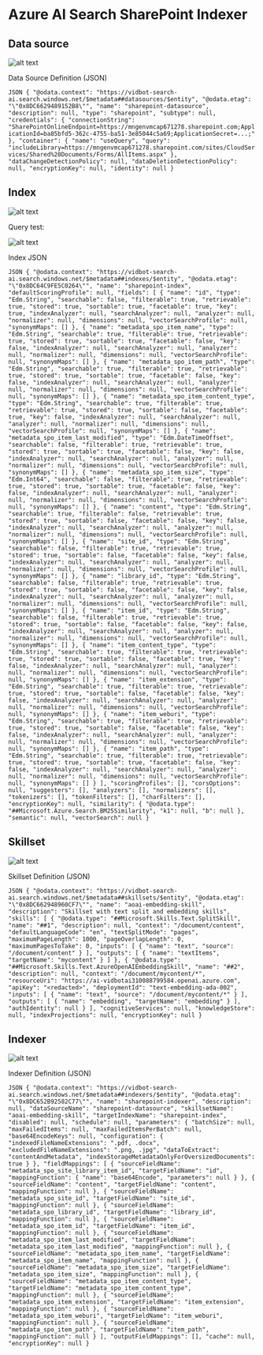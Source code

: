 # Azure AI Search SharePoint Indexer

## Data source

![alt text](image.png)

Data Source Definition (JSON)

`JSON
{
  "@odata.context": "https://vidbot-search-ai.search.windows.net/$metadata##datasources/$entity",
  "@odata.etag": "\"0x8DC6629489152B8\"",
  "name": "sharepoint-datasource",
  "description": null,
  "type": "sharepoint",
  "subtype": null,
  "credentials": {
    "connectionString": "SharePointOnlineEndpoint=https://mngenvmcap671278.sharepoint.com;ApplicationId=ba85bfd5-362c-4755-ba51-3e85044c5a69;ApplicationSecret=...;"
  },
  "container": {
    "name": "useQuery",
    "query": "includeLibrary=https://mngenvmcap671278.sharepoint.com/sites/CloudServices/Shared%20Documents/Forms/AllItems.aspx"
  },
  "dataChangeDetectionPolicy": null,
  "dataDeletionDetectionPolicy": null,
  "encryptionKey": null,
  "identity": null
}
`

## Index

![alt text](image-1.png)

Query test:

![alt text](image-4.png)

Index JSON

`JSON
{
  "@odata.context": "https://vidbot-search-ai.search.windows.net/$metadata##indexes/$entity",
  "@odata.etag": "\"0x8DC64C9FE5C0264\"",
  "name": "sharepoint-index",
  "defaultScoringProfile": null,
  "fields": [
    {
      "name": "id",
      "type": "Edm.String",
      "searchable": false,
      "filterable": true,
      "retrievable": true,
      "stored": true,
      "sortable": true,
      "facetable": true,
      "key": true,
      "indexAnalyzer": null,
      "searchAnalyzer": null,
      "analyzer": null,
      "normalizer": null,
      "dimensions": null,
      "vectorSearchProfile": null,
      "synonymMaps": []
    },
    {
      "name": "metadata_spo_item_name",
      "type": "Edm.String",
      "searchable": true,
      "filterable": true,
      "retrievable": true,
      "stored": true,
      "sortable": true,
      "facetable": false,
      "key": false,
      "indexAnalyzer": null,
      "searchAnalyzer": null,
      "analyzer": null,
      "normalizer": null,
      "dimensions": null,
      "vectorSearchProfile": null,
      "synonymMaps": []
    },
    {
      "name": "metadata_spo_item_path",
      "type": "Edm.String",
      "searchable": true,
      "filterable": true,
      "retrievable": true,
      "stored": true,
      "sortable": true,
      "facetable": false,
      "key": false,
      "indexAnalyzer": null,
      "searchAnalyzer": null,
      "analyzer": null,
      "normalizer": null,
      "dimensions": null,
      "vectorSearchProfile": null,
      "synonymMaps": []
    },
    {
      "name": "metadata_spo_item_content_type",
      "type": "Edm.String",
      "searchable": true,
      "filterable": true,
      "retrievable": true,
      "stored": true,
      "sortable": false,
      "facetable": true,
      "key": false,
      "indexAnalyzer": null,
      "searchAnalyzer": null,
      "analyzer": null,
      "normalizer": null,
      "dimensions": null,
      "vectorSearchProfile": null,
      "synonymMaps": []
    },
    {
      "name": "metadata_spo_item_last_modified",
      "type": "Edm.DateTimeOffset",
      "searchable": false,
      "filterable": true,
      "retrievable": true,
      "stored": true,
      "sortable": true,
      "facetable": false,
      "key": false,
      "indexAnalyzer": null,
      "searchAnalyzer": null,
      "analyzer": null,
      "normalizer": null,
      "dimensions": null,
      "vectorSearchProfile": null,
      "synonymMaps": []
    },
    {
      "name": "metadata_spo_item_size",
      "type": "Edm.Int64",
      "searchable": false,
      "filterable": true,
      "retrievable": true,
      "stored": true,
      "sortable": true,
      "facetable": false,
      "key": false,
      "indexAnalyzer": null,
      "searchAnalyzer": null,
      "analyzer": null,
      "normalizer": null,
      "dimensions": null,
      "vectorSearchProfile": null,
      "synonymMaps": []
    },
    {
      "name": "content",
      "type": "Edm.String",
      "searchable": true,
      "filterable": false,
      "retrievable": true,
      "stored": true,
      "sortable": false,
      "facetable": false,
      "key": false,
      "indexAnalyzer": null,
      "searchAnalyzer": null,
      "analyzer": null,
      "normalizer": null,
      "dimensions": null,
      "vectorSearchProfile": null,
      "synonymMaps": []
    },
    {
      "name": "site_id",
      "type": "Edm.String",
      "searchable": false,
      "filterable": true,
      "retrievable": true,
      "stored": true,
      "sortable": false,
      "facetable": false,
      "key": false,
      "indexAnalyzer": null,
      "searchAnalyzer": null,
      "analyzer": null,
      "normalizer": null,
      "dimensions": null,
      "vectorSearchProfile": null,
      "synonymMaps": []
    },
    {
      "name": "library_id",
      "type": "Edm.String",
      "searchable": false,
      "filterable": true,
      "retrievable": true,
      "stored": true,
      "sortable": false,
      "facetable": false,
      "key": false,
      "indexAnalyzer": null,
      "searchAnalyzer": null,
      "analyzer": null,
      "normalizer": null,
      "dimensions": null,
      "vectorSearchProfile": null,
      "synonymMaps": []
    },
    {
      "name": "item_id",
      "type": "Edm.String",
      "searchable": false,
      "filterable": true,
      "retrievable": true,
      "stored": true,
      "sortable": false,
      "facetable": false,
      "key": false,
      "indexAnalyzer": null,
      "searchAnalyzer": null,
      "analyzer": null,
      "normalizer": null,
      "dimensions": null,
      "vectorSearchProfile": null,
      "synonymMaps": []
    },
    {
      "name": "item_content_type",
      "type": "Edm.String",
      "searchable": true,
      "filterable": true,
      "retrievable": true,
      "stored": true,
      "sortable": false,
      "facetable": true,
      "key": false,
      "indexAnalyzer": null,
      "searchAnalyzer": null,
      "analyzer": null,
      "normalizer": null,
      "dimensions": null,
      "vectorSearchProfile": null,
      "synonymMaps": []
    },
    {
      "name": "item_extension",
      "type": "Edm.String",
      "searchable": true,
      "filterable": true,
      "retrievable": true,
      "stored": true,
      "sortable": false,
      "facetable": false,
      "key": false,
      "indexAnalyzer": null,
      "searchAnalyzer": null,
      "analyzer": null,
      "normalizer": null,
      "dimensions": null,
      "vectorSearchProfile": null,
      "synonymMaps": []
    },
    {
      "name": "item_weburi",
      "type": "Edm.String",
      "searchable": true,
      "filterable": true,
      "retrievable": true,
      "stored": true,
      "sortable": false,
      "facetable": false,
      "key": false,
      "indexAnalyzer": null,
      "searchAnalyzer": null,
      "analyzer": null,
      "normalizer": null,
      "dimensions": null,
      "vectorSearchProfile": null,
      "synonymMaps": []
    },
    {
      "name": "item_path",
      "type": "Edm.String",
      "searchable": true,
      "filterable": true,
      "retrievable": true,
      "stored": true,
      "sortable": true,
      "facetable": false,
      "key": false,
      "indexAnalyzer": null,
      "searchAnalyzer": null,
      "analyzer": null,
      "normalizer": null,
      "dimensions": null,
      "vectorSearchProfile": null,
      "synonymMaps": []
    }
  ],
  "scoringProfiles": [],
  "corsOptions": null,
  "suggesters": [],
  "analyzers": [],
  "normalizers": [],
  "tokenizers": [],
  "tokenFilters": [],
  "charFilters": [],
  "encryptionKey": null,
  "similarity": {
    "@odata.type": "##Microsoft.Azure.Search.BM25Similarity",
    "k1": null,
    "b": null
  },
  "semantic": null,
  "vectorSearch": null
}
`

## Skillset

![alt text](image-2.png)

Skillset Definition (JSON)

`JSON
{
  "@odata.context": "https://vidbot-search-ai.search.windows.net/$metadata##skillsets/$entity",
  "@odata.etag": "\"0x8DC662948960CF7\"",
  "name": "aoai-embedding-skill",
  "description": "Skillset with text split and embedding skills",
  "skills": [
    {
      "@odata.type": "##Microsoft.Skills.Text.SplitSkill",
      "name": "##1",
      "description": null,
      "context": "/document/content",
      "defaultLanguageCode": "en",
      "textSplitMode": "pages",
      "maximumPageLength": 1000,
      "pageOverlapLength": 0,
      "maximumPagesToTake": 0,
      "inputs": [
        {
          "name": "text",
          "source": "/document/content"
        }
      ],
      "outputs": [
        {
          "name": "textItems",
          "targetName": "mycontent"
        }
      ]
    },
    {
      "@odata.type": "##Microsoft.Skills.Text.AzureOpenAIEmbeddingSkill",
      "name": "##2",
      "description": null,
      "context": "/document/mycontent/*",
      "resourceUri": "https://ai-vidbotai310088799584.openai.azure.com",
      "apiKey": "<redacted>",
      "deploymentId": "text-embedding-ada-002",
      "inputs": [
        {
          "name": "text",
          "source": "/document/mycontent/*"
        }
      ],
      "outputs": [
        {
          "name": "embedding",
          "targetName": "embedding"
        }
      ],
      "authIdentity": null
    }
  ],
  "cognitiveServices": null,
  "knowledgeStore": null,
  "indexProjections": null,
  "encryptionKey": null
}
`

## Indexer

![alt text](image-3.png)

Indexer Definition (JSON)

`JSON
{
  "@odata.context": "https://vidbot-search-ai.search.windows.net/$metadata##indexers/$entity",
  "@odata.etag": "\"0x8DC652B92582C77\"",
  "name": "sharepoint-indexer",
  "description": null,
  "dataSourceName": "sharepoint-datasource",
  "skillsetName": "aoai-embedding-skill",
  "targetIndexName": "sharepoint-index",
  "disabled": null,
  "schedule": null,
  "parameters": {
    "batchSize": null,
    "maxFailedItems": null,
    "maxFailedItemsPerBatch": null,
    "base64EncodeKeys": null,
    "configuration": {
      "indexedFileNameExtensions": ".pdf, .docx",
      "excludedFileNameExtensions": ".png, .jpg",
      "dataToExtract": "contentAndMetadata",
      "indexStorageMetadataOnlyForOversizedDocuments": true
    }
  },
  "fieldMappings": [
    {
      "sourceFieldName": "metadata_spo_site_library_item_id",
      "targetFieldName": "id",
      "mappingFunction": {
        "name": "base64Encode",
        "parameters": null
      }
    },
    {
      "sourceFieldName": "content",
      "targetFieldName": "content",
      "mappingFunction": null
    },
    {
      "sourceFieldName": "metadata_spo_site_id",
      "targetFieldName": "site_id",
      "mappingFunction": null
    },
    {
      "sourceFieldName": "metadata_spo_library_id",
      "targetFieldName": "library_id",
      "mappingFunction": null
    },
    {
      "sourceFieldName": "metadata_spo_item_id",
      "targetFieldName": "item_id",
      "mappingFunction": null
    },
    {
      "sourceFieldName": "metadata_spo_item_last_modified",
      "targetFieldName": "metadata_spo_item_last_modified",
      "mappingFunction": null
    },
    {
      "sourceFieldName": "metadata_spo_item_name",
      "targetFieldName": "metadata_spo_item_name",
      "mappingFunction": null
    },
    {
      "sourceFieldName": "metadata_spo_item_size",
      "targetFieldName": "metadata_spo_item_size",
      "mappingFunction": null
    },
    {
      "sourceFieldName": "metadata_spo_item_content_type",
      "targetFieldName": "metadata_spo_item_content_type",
      "mappingFunction": null
    },
    {
      "sourceFieldName": "metadata_spo_item_extension",
      "targetFieldName": "item_extension",
      "mappingFunction": null
    },
    {
      "sourceFieldName": "metadata_spo_item_weburi",
      "targetFieldName": "item_weburi",
      "mappingFunction": null
    },
    {
      "sourceFieldName": "metadata_spo_item_path",
      "targetFieldName": "item_path",
      "mappingFunction": null
    }
  ],
  "outputFieldMappings": [],
  "cache": null,
  "encryptionKey": null
}
`
